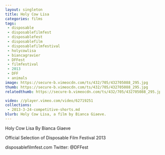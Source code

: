 ```yaml
---
layout: singleton
title: Holy Cow Lisa
categories: films
tags:
 - disposable
 - disposablefilmfest
 - disposablefest
 - disposablefilm
 - disposablefilmfestival
 - holycowlisa
 - biancagravier
 - DFFest
 - filmfestival
 - 2013
 - DFF
 - animals
image: https://secure-b.vimeocdn.com/ts/432/705/432705088_295.jpg
thumb: https://secure-b.vimeocdn.com/ts/432/705/432705088_295.jpg
relatedthumb: https://secure-b.vimeocdn.com/ts/432/705/432705088_295.jpg

video: //player.vimeo.com/video/62719251
collections:
 - 2013-3-24-competitive-shorts.md
blurb: Holy Cow Lisa, a film by Bianca Giaeve.
---
```


Holy Cow Lisa
By Bianca Giaeve

Official Selection of Disposable Film Festival 2013

disposablefilmfest.com
Twitter: @DFFest